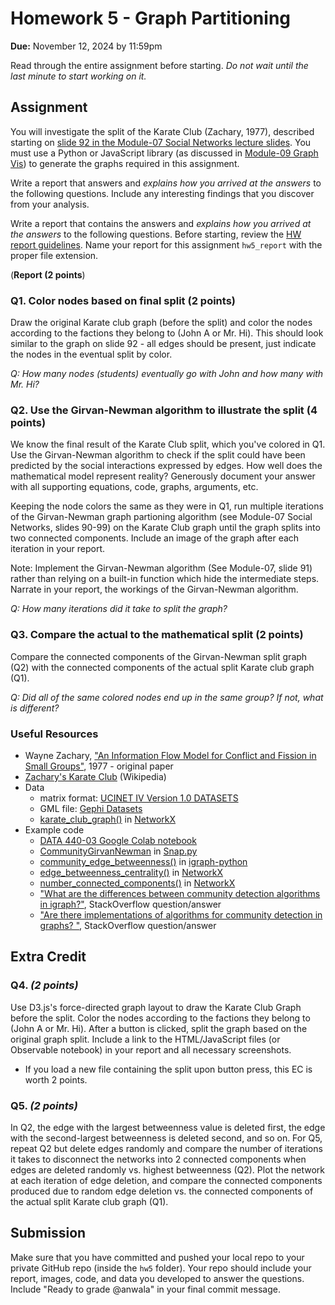 # Homework 5 - Graph Partitioning
**Due:** November 12, 2024 by 11:59pm

Read through the entire assignment before starting. *Do not wait until the last minute to start working on it.* 

## Assignment

You will investigate the split of the Karate Club (Zachary, 1977), described starting on [slide 92 in the Module-07 Social Networks lecture slides](https://docs.google.com/presentation/d/1Bey47wfUnBEy4O6j-T2X7y_bT0YNM6CN/edit#slide=id.p92).  You must use a Python or JavaScript library (as discussed in [Module-09 Graph Vis](https://docs.google.com/presentation/d/1IUZzjgbVsKWcWKq24FfWM8rtZPQLFutS/edit#slide=id.p1)) to generate the graphs required in this assignment.

Write a report that answers and *explains how you arrived at the answers* to the following questions. Include any interesting findings that you discover from your analysis.

Write a report that contains the answers and *explains how you arrived at the answers* to the following questions. Before starting, review the [HW report guidelines](https://github.com/anwala/teaching-web-science/blob/main/fall-2024/homework/hw0/reports.md).  Name your report for this assignment `hw5_report` with the proper file extension.

(**Report (2 points**)

### Q1. Color nodes based on final split (2 points)

Draw the original Karate club graph (before the split) and color the nodes according to the factions they belong to (John A or Mr. Hi). This should look similar to the graph on slide 92 - all edges should be present, just indicate the nodes in the eventual split by color.

*Q: How many nodes (students) eventually go with John and how many with Mr. Hi?*
 
### Q2. Use the Girvan-Newman algorithm to illustrate the split (4 points)

We know the final result of the Karate Club split, which you've colored in Q1. Use the Girvan-Newman algorithm to check if the split could have been predicted by the social interactions expressed by edges. How well does the mathematical model represent reality?  Generously document your answer with all supporting equations, code, graphs, arguments, etc.

Keeping the node colors the same as they were in Q1, run multiple iterations of the Girvan-Newman graph partioning algorithm (see Module-07 Social Networks, slides 90-99) on the Karate Club graph until the graph splits into two connected components. Include an image of the graph after each iteration in your report.  

Note: Implement the Girvan-Newman algorithm (See Module-07, slide 91) rather than relying on a built-in function which hide the intermediate steps. Narrate in your report, the workings of the Girvan-Newman algorithm.

*Q: How many iterations did it take to split the graph?* 

### Q3. Compare the actual to the mathematical split (2 points)

Compare the connected components of the Girvan-Newman split graph (Q2) with the connected components of the actual split Karate club graph (Q1).

*Q: Did all of the same colored nodes end up in the same group?  If not, what is different?*


### Useful Resources

* Wayne Zachary, ["An Information Flow Model for Conflict and Fission in Small Groups"](https://web.archive.org/web/20191126224623/http://aris.ss.uci.edu/~lin/76.pdf), 1977 - original paper 
* [Zachary's Karate Club](https://en.wikipedia.org/wiki/Zachary's_karate_club) (Wikipedia)
* Data 
   * matrix format: [UCINET IV Version 1.0 DATASETS](http://vlado.fmf.uni-lj.si/pub/networks/data/Ucinet/UciData.htm#zachary)
   * GML file: [Gephi Datasets](https://github.com/gephi/gephi/wiki/Datasets)
   * [karate_club_graph()](https://networkx.org/documentation/stable/auto_examples/graph/plot_karate_club.html) in [NetworkX](https://networkx.org/documentation/stable/index.html)
* Example code
  * [DATA 440-03 Google Colab notebook](https://github.com/anwala/teaching-web-science/blob/main/fall-2024/week-9/data_440_03_f22_mod_09_networkx_example.ipynb)
  * [CommunityGirvanNewman](https://snap.stanford.edu/snappy/doc/reference/CommunityGirvanNewman.html) in [Snap.py](https://snap.stanford.edu/snappy/doc/tutorial/index-tut.html) 
  * [community_edge_betweenness()](https://igraph.org/python/doc/api/igraph.Graph.html#community_edge_betweenness) in [igraph-python](https://igraph.org/python/) 
  * [edge_betweenness_centrality()](https://networkx.org/documentation/stable/reference/algorithms/generated/networkx.algorithms.centrality.edge_betweenness_centrality.html#networkx.algorithms.centrality.edge_betweenness_centrality) in [NetworkX](https://networkx.org/)
  * [number_connected_components()](https://networkx.org/documentation/stable/reference/algorithms/generated/networkx.algorithms.components.number_connected_components.html#networkx.algorithms.components.number_connected_components) in [NetworkX](https://networkx.org/)
  * ["What are the differences between community detection algorithms in igraph?"](http://stackoverflow.com/questions/9471906/what-are-the-differences-between-community-detection-algorithms-in-igraph/9478989#9478989), StackOverflow question/answer
  * ["Are there implementations of algorithms for community detection in graphs? "](http://stackoverflow.com/questions/5822265/are-there-implementations-of-algorithms-for-community-detection-in-graphs), StackOverflow question/answer


## Extra Credit
<!--
### Q4. *(2 points)*
We know the group split into two different groups.  Suppose the disagreements in the group were more nuanced.  What would the clubs look like if they split into 3, 4, and 5 groups?  A single node can be considered as a "group".

### Q4. *(2 or 4 or 6 points)*
Use D3.js's force-directed graph layout to draw the Karate Club Graph before the split. Color the nodes according to the factions they belong to (John A or Mr. Hi). After a button is clicked, split the graph based on the original graph split. Include a link to the HTML/JavaScript files (or Observable notebook) in your report and all necessary screenshots.
* If you load a new file containing the split upon button press, this EC is worth 2 points.
* If you modify the nodes and edges using D3 (without loading a new file), this EC is worth 4 points.
* If you use D3 transitions to move the nodes and edges to their new locations, this EC is worth 6 points.
-->
### Q4. *(2 points)*
Use D3.js's force-directed graph layout to draw the Karate Club Graph before the split. Color the nodes according to the factions they belong to (John A or Mr. Hi). After a button is clicked, split the graph based on the original graph split. Include a link to the HTML/JavaScript files (or Observable notebook) in your report and all necessary screenshots.
* If you load a new file containing the split upon button press, this EC is worth 2 points.

### Q5. *(2 points)*
In Q2, the edge with the largest betweenness value is deleted first, the edge with the second-largest betweenness is deleted second, and so on. For Q5, repeat Q2 but delete edges randomly and compare the number of iterations it takes to disconnect the networks into 2 connected components when edges are deleted randomly vs. highest betweenness (Q2). Plot the network at each iteration of edge deletion, and compare the connected components produced due to random edge deletion vs. the connected components of the actual split Karate club graph (Q1).

## Submission

Make sure that you have committed and pushed your local repo to your private GitHub repo (inside the `hw5` folder).  Your repo should include your report, images, code, and data you developed to answer the questions. Include "Ready to grade @anwala" in your final commit message. 